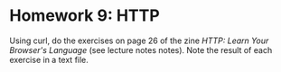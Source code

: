 # Homework 9: HTTP

Using curl, do the exercises on page 26 of the zine *HTTP: Learn Your
Browser's Language* (see lecture notes notes). Note the result of each
exercise in a text file.
